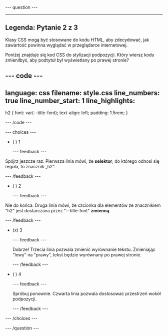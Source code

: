\--- question ---

---

## Legenda: Pytanie 2 z 3

Klasy CSS mogą być stosowane do kodu HTML, aby zdecydować, jak zawartość powinna wyglądać w przeglądarce internetowej.

Poniżej znajduje się kod CSS do stylizacji podpozycji. Który wiersz kodu zmieniłbyś, aby podtytuł był wyświetlany po prawej stronie?

## --- code ---

language: css
filename: style.css
line_numbers: true
line_number_start: 1
line_highlights:
-----------------------------------------------------

h2 {
font: var(--title-font);
text-align: left;
padding: 1.5rem;
}

\--- /code ---

\--- choices ---

- ( ) 1

  \--- feedback ---

Spójrz jeszcze raz. Pierwsza linia mówi, że **selektor**, do którego odnosi się reguła, to znacznik „h2”.

\--- /feedback ---

- ( ) 2

  \--- feedback ---

Nie do końca. Druga linia mówi, że czcionka dla elementów ze znacznikiem "h2" jest dostarczana przez "--title-font" **zmienną**.

\--- /feedback ---

- (x) 3

  \--- feedback ---

  Dobrze! Trzecia linia pozwala zmienić wyrównanie tekstu. Zmieniając "lewy" na "prawy", tekst będzie wyrównany po prawej stronie.

  \--- /feedback ---

- ( ) 4

  \--- feedback ---

  Spróbuj ponownie. Czwarta linia pozwala dostosować przestrzeń wokół podpozycji.

  \--- /feedback ---

\--- /choices ---

\--- /question ---
